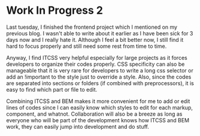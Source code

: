 # Work In Progress 2

Last tuesday, I finished the frontend project which I mentioned on my previous blog.
I wasn't able to write about it earlier as I have been sick for 3 days now and I really hate it.
Although I feel a bit better now, I still find it hard to focus properly and still need some rest from time to time.

Anyway, I find ITCSS very helpful especially for large projects as it forces developers to organize their codes properly.
CSS specificity can also be manageable that it is very rare for developers to write a long css selector or add an !important to the style just to override a style.
Also, since the codes are separated into sections or folders (if combined with preprocessors), it is easy to find which part or file to edit.

Combining ITCSS and BEM makes it more convenient for me to add or edit lines of codes since I can easily know which styles to edit for each markup, component, and whatnot.
Collaboration will also be a breeze as long as everyone who will be part of the development knows how ITCSS and BEM work, they can easily jump into development and do stuff.
